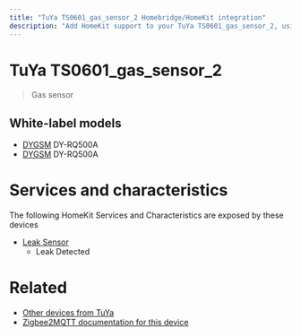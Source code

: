 ```yaml
---
title: "TuYa TS0601_gas_sensor_2 Homebridge/HomeKit integration"
description: "Add HomeKit support to your TuYa TS0601_gas_sensor_2, using Homebridge, Zigbee2MQTT and homebridge-z2m."
---
```

<!---
This file has been GENERATED using src/docgen/docgen.ts
DO NOT EDIT THIS FILE MANUALLY!
-->
# TuYa TS0601_gas_sensor_2
> Gas sensor


## White-label models
* [DYGSM](../index.md#dygsm) DY-RQ500A
* [DYGSM](../index.md#dygsm) DY-RQ500A

# Services and characteristics
The following HomeKit Services and Characteristics are exposed by
these devices

* [Leak Sensor](../../sensors.md)
  * Leak Detected


# Related
* [Other devices from TuYa](../index.md#tuya)
* [Zigbee2MQTT documentation for this device](https://www.zigbee2mqtt.io/devices/TS0601_gas_sensor_2.html)